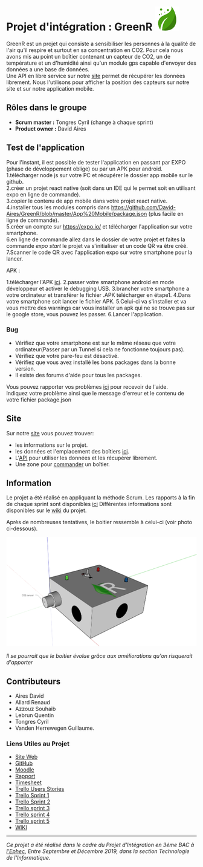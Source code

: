 # Projet d'intégration : GreenR  ![marker](https://github.com/David-Aires/GreenR/blob/master/App%20Mobile/assets/airbox_icon.png?raw=true)

GreenR est un projet qui consiste a sensibiliser les personnes à la qualité de l'air qu'il respire et surtout en sa concentration en CO2.
Pour cela nous avons mis au point un boîtier contenant un capteur de CO2, un de température et un d'humidité ainsi qu'un module gps capable d'envoyer des données a une base de données.  
Une API en libre service sur notre [site](https://green-r.be/index.php) permet de récupérer les données librement.
Nous l'utilisons pour afficher la position des capteurs sur notre site et sur notre application mobile.


## Rôles dans le groupe
* **Scrum master :** Tongres Cyril (change à chaque sprint)
* **Product owner :** David Aires

## Test de l'application  

Pour l'instant, il est possible de tester l'application en passant par EXPO (phase de développement oblige) ou par un APK pour android.    
1.télécharger node js sur votre PC et récupérer le dossier app mobile sur le github.   
2.créer un projet react native (soit dans un IDE qui le permet soit en utilisant expo en ligne de commande).  
3.copier le contenu de app mobile dans votre projet react native.  
4.installer tous les modules compris dans https://github.com/David-Aires/GreenR/blob/master/App%20Mobile/package.json (plus facile en ligne de commande).  
5.créer un compte sur https://expo.io/ et télécharger l'application sur votre smartphone.  
6.en ligne de commande allez dans le dossier de votre projet et faites la commande *expo start* le projet va s'initialiser et un code QR va être créé.  
7.Scanner le code QR avec l'application expo sur votre smartphone pour la lancer.  

APK :

1.télécharger l'APK [ici](https://expo.io/artifacts/d7a2f4b5-9a75-4cb3-a482-9ec789c0b784).
2.passer votre smartphone android en mode développeur et activer le debugging USB.
3.brancher votre smartphone a votre ordinateur et transférer le fichier .APK télécharger en étape1.
4.Dans votre smartphone soit lancer le fichier APK.
5.Celui-ci va s'installer et va vous mettre des warnings car vous installer un apk qui ne se trouve pas sur le google store, vous pouvez les passer.
6.Lancer l'application.

### Bug  

* Vérifiez que votre smartphone est sur le même réseau que votre ordinateur(Passer par un Tunnel si cela ne fonctionne toujours pas).  
* Vérifiez que votre pare-feu est désactivé.  
* Vérifiez que vous avez installé les bons packages dans la bonne version.
* Il existe des forums d'aide pour tous les packages.

Vous pouvez rapporter vos problèmes [ici](https://github.com/David-Aires/GreenR/issues) pour recevoir de l'aide.  
Indiquez votre problème ainsi que le message d'erreur et le contenu de votre fichier package.json

## Site

Sur notre [site](https://green-r.be/include/assistance.php) vous pouvez trouver:
* les informations sur le projet.  
* les données et l'emplacement des boîtiers [ici](https://green-r.be/app/html/tracking.html).  
* L'[API](https://green-r.be/api/stats.php) pour utiliser les données et les récupérer librement.  
* Une zone pour [commander](https://green-r.be/include/commande.php) un boîtier.  


## Information  

Le projet a été réalisé en appliquant la méthode Scrum.
Les rapports à la fin de chaque sprint sont disponibles [ici](https://github.com/David-Aires/GreenR/tree/master/Rapport)
Différentes informations sont disponibles sur le [wiki](https://github.com/David-Aires/GreenR/wiki) du projet. 

Après de nombreuses tentatives, le boitier ressemble à celui-ci (voir photo ci-dessous). 

![Box Green-R](https://github.com/David-Aires/GreenR/blob/master/%C3%89lectronique/Mod%C3%A9lisation%20Capteur.png)
 
*Il se pourrait que le boitier évolue grâce aux améliorations qu'on risquerait d'apporter*
## Contributeurs  
* Aires David
* Allard Renaud
* Azzouz Souhaib
* Lebrun Quentin
* Tongres Cyril
* Vanden Herrewegen Guillaume.  
  

### Liens Utiles au Projet

* [Site Web](https://green-r.be/)
* [GitHub](https://github.com/David-Aires/GreenR)
* [Moodle](https://moodle.ephec.be/mod/wiki/view.php?pageid=55)
* [Rapport](https://github.com/David-Aires/GreenR/wiki/Rapport)
* [Timesheet](https://clockify.me/timesheet)
* [Trello Users Stories](https://trello.com/b/xrhGKjh3/general-users-stories)
* [Trello Sprint 1](https://trello.com/b/E09Ck4QA/users-stories-sprint-1)
* [Trello Sprint 2](https://trello.com/b/QS7FNlb7/users-stories-sprint-2-%F0%9F%94%A5-03-10-19-17-10-19)
* [Trello sprint 3](https://trello.com/b/TvGCWNP1/users-stories-sprint-3-%F0%9F%94%A5-17-10-19-07-11-19)
* [Trello sprint 4](https://trello.com/b/yyREMzHD/users-stories-sprint-4-%F0%9F%94%A5-07-11-19-21-11-19)
* [Trello sprint 5](https://trello.com/b/Jis7h31Y/users-stories-sprint-5-%F0%9F%94%A5-21-11-19-05-12-19)
* [WIKI](https://github.com/David-Aires/GreenR/wiki)
  
---------------------------------
*Ce projet a été réalisé dans le cadre du Projet d'Intégration en 3éme BAC à [l'Ephec](https://www.ephec.be/),*
*Entre Septembre et Décembre 2019, dans la section Technologie de l'Informatique.*

